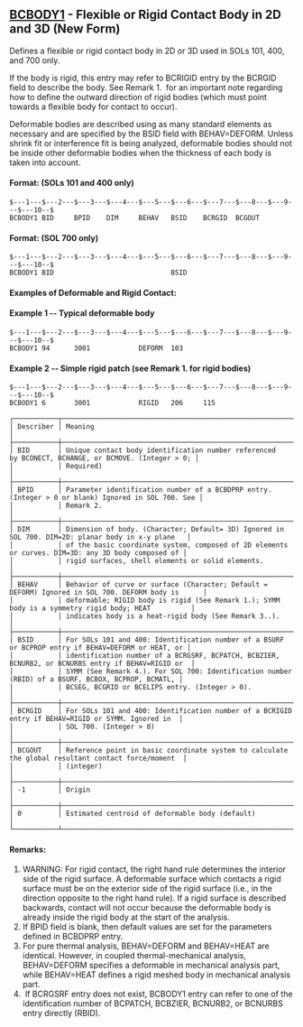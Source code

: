 ## [BCBODY1](https://nexus.hexagon.com/documentationcenter/bundle/MSC_Nastran_2022.4/page/Nastran_Combined_Book/qrg/bulkab/TOC.BCBODY1.xhtml) - Flexible or Rigid Contact Body in 2D and 3D (New Form)

Defines a flexible or rigid contact body in 2D or 3D used in SOLs 101, 400, and 700 only.

If the body is rigid, this entry may refer to BCRIGID entry by the BCRGID field to describe the body. See Remark  1.  for an important note regarding how to define the outward direction of rigid bodies (which must point towards a flexible body for contact to occur).

Deformable bodies are described using as many standard elements as necessary and are specified by the BSID field with BEHAV=DEFORM. Unless shrink fit or interference fit is being analyzed, deformable bodies should not be inside other deformable bodies when the thickness of each body is taken into account.

#### Format: (SOLs 101 and 400 only)

```nastran
$---1---$---2---$---3---$---4---$---5---$---6---$---7---$---8---$---9---$---10--$
BCBODY1 BID     BPID    DIM     BEHAV   BSID    BCRGID  BCGOUT                  
```

#### Format: (SOL 700 only)

```nastran
$---1---$---2---$---3---$---4---$---5---$---6---$---7---$---8---$---9---$---10--$
BCBODY1 BID                             BSID                                    
```

#### Examples of Deformable and Rigid Contact:

#### Example 1 -- Typical deformable body

```nastran
$---1---$---2---$---3---$---4---$---5---$---6---$---7---$---8---$---9---$---10--$
BCBODY1 94      3001            DEFORM  103                                     
```

#### Example 2 -- Simple rigid patch (see Remark 1. for rigid bodies)

```nastran
$---1---$---2---$---3---$---4---$---5---$---6---$---7---$---8---$---9---$---10--$
BCBODY1 6       3001            RIGID   206     115                             
```

```text
┌───────────┬────────────────────────────────────────────────────────────────────────────────────────────────────┐
│ Describer │ Meaning                                                                                            │
├───────────┼────────────────────────────────────────────────────────────────────────────────────────────────────┤
│ BID       │ Unique contact body identification number referenced by BCONECT, BCHANGE, or BCMOVE. (Integer > 0; │
│           │ Required)                                                                                          │
├───────────┼────────────────────────────────────────────────────────────────────────────────────────────────────┤
│ BPID      │ Parameter identification number of a BCBDPRP entry. (Integer > 0 or blank) Ignored in SOL 700. See │
│           │ Remark 2.                                                                                          │
├───────────┼────────────────────────────────────────────────────────────────────────────────────────────────────┤
│ DIM       │ Dimension of body. (Character; Default= 3D) Ignored in SOL 700. DIM=2D: planar body in x-y plane   │
│           │ of the basic coordinate system, composed of 2D elements or curves. DIM=3D: any 3D body composed of │
│           │ rigid surfaces, shell elements or solid elements.                                                  │
├───────────┼────────────────────────────────────────────────────────────────────────────────────────────────────┤
│ BEHAV     │ Behavior of curve or surface (Character; Default = DEFORM) Ignored in SOL 700. DEFORM body is      │
│           │ deformable; RIGID body is rigid (See Remark 1.); SYMM body is a symmetry rigid body; HEAT          │
│           │ indicates body is a heat-rigid body (See Remark 3..).                                              │
├───────────┼────────────────────────────────────────────────────────────────────────────────────────────────────┤
│ BSID      │ For SOLs 101 and 400: Identification number of a BSURF or BCPROP entry if BEHAV=DEFORM or HEAT, or │
│           │ identification number of a BCRGSRF, BCPATCH, BCBZIER, BCNURB2, or BCNURBS entry if BEHAV=RIGID or  │
│           │ SYMM (See Remark 4.). For SOL 700: Identification number (RBID) of a BSURF, BCBOX, BCPROP, BCMATL, │
│           │ BCSEG, BCGRID or BCELIPS entry. (Integer > 0).                                                     │
├───────────┼────────────────────────────────────────────────────────────────────────────────────────────────────┤
│ BCRGID    │ For SOLs 101 and 400: Identification number of a BCRIGID entry if BEHAV=RIGID or SYMM. Ignored in  │
│           │ SOL 700. (Integer > 0)                                                                             │
├───────────┼────────────────────────────────────────────────────────────────────────────────────────────────────┤
│ BCGOUT    │ Reference point in basic coordinate system to calculate the global resultant contact force/moment  │
│           │ (integer)                                                                                          │
├───────────┼────────────────────────────────────────────────────────────────────────────────────────────────────┤
│ -1        │ Origin                                                                                             │
├───────────┼────────────────────────────────────────────────────────────────────────────────────────────────────┤
│ 0         │ Estimated centroid of deformable body (default)                                                    │
└───────────┴────────────────────────────────────────────────────────────────────────────────────────────────────┘
```

#### Remarks:

1. WARNING: For rigid contact, the right hand rule determines the interior side of the rigid surface. A deformable surface which contacts a rigid surface must be on the exterior side of the rigid surface (i.e., in the direction opposite to the right hand rule). If a rigid surface is described backwards, contact will not occur because the deformable body is already inside the rigid body at the start of the analysis.
2. If BPID field is blank, then default values are set for the parameters defined in BCBDPRP entry.
3. For pure thermal analysis, BEHAV=DEFORM and BEHAV=HEAT are identical. However, in coupled thermal-mechanical analysis, BEHAV=DEFORM specifies a deformable in mechanical analysis part, while BEHAV=HEAT defines a rigid meshed body in mechanical analysis part.
4.  If BCRGSRF entry does not exist, BCBODY1 entry can refer to one of the identification number of BCPATCH, BCBZIER, BCNURB2, or BCNURBS entry directly (RBID).
